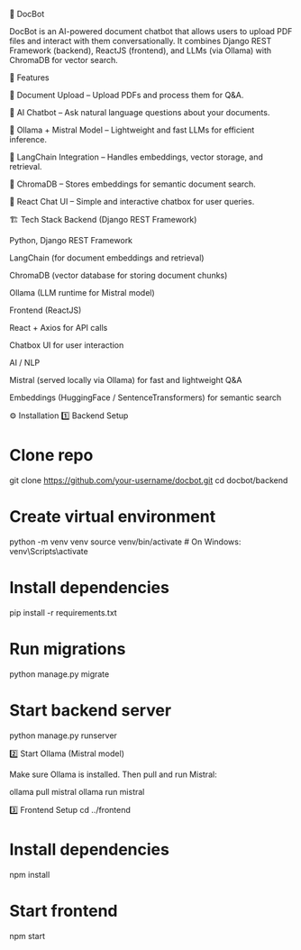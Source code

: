 📄 DocBot

DocBot is an AI-powered document chatbot that allows users to upload PDF files and interact with them conversationally.
It combines Django REST Framework (backend), ReactJS (frontend), and LLMs (via Ollama) with ChromaDB for vector search.

🚀 Features

🔹 Document Upload – Upload PDFs and process them for Q&A.

🔹 AI Chatbot – Ask natural language questions about your documents.

🔹 Ollama + Mistral Model – Lightweight and fast LLMs for efficient inference.

🔹 LangChain Integration – Handles embeddings, vector storage, and retrieval.

🔹 ChromaDB – Stores embeddings for semantic document search.

🔹 React Chat UI – Simple and interactive chatbox for user queries.

🏗️ Tech Stack
Backend (Django REST Framework)

Python, Django REST Framework

LangChain (for document embeddings and retrieval)

ChromaDB (vector database for storing document chunks)

Ollama (LLM runtime for Mistral model)

Frontend (ReactJS)

React + Axios for API calls

Chatbox UI for user interaction

AI / NLP

Mistral (served locally via Ollama) for fast and lightweight Q&A

Embeddings (HuggingFace / SentenceTransformers) for semantic search

⚙️ Installation
1️⃣ Backend Setup
# Clone repo
git clone https://github.com/your-username/docbot.git
cd docbot/backend

# Create virtual environment
python -m venv venv
source venv/bin/activate   # On Windows: venv\Scripts\activate

# Install dependencies
pip install -r requirements.txt

# Run migrations
python manage.py migrate

# Start backend server
python manage.py runserver

2️⃣ Start Ollama (Mistral model)

Make sure Ollama is installed. Then pull and run Mistral:

ollama pull mistral
ollama run mistral

3️⃣ Frontend Setup
cd ../frontend

# Install dependencies
npm install

# Start frontend
npm start
